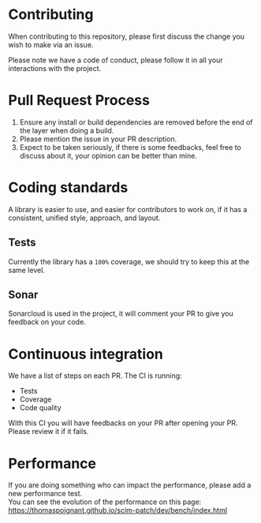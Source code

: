 # Contributing

When contributing to this repository, please first discuss the change you wish to make via an issue. 

Please note we have a code of conduct, please follow it in all your interactions with the project.

# Pull Request Process

1. Ensure any install or build dependencies are removed before the end of the layer when doing a build.
2. Please mention the issue in your PR description.
3. Expect to be taken seriously, if there is some feedbacks, feel free to discuss about it, your opinion can be better than mine.

# Coding standards
A library is easier to use, and easier for contributors to work on, if it has a consistent, unified style, approach, and layout.

## Tests
Currently the library has a `100%` coverage, we should try to keep this at the same level.

## Sonar
Sonarcloud is used in the project, it will comment your PR to give you feedback on your code.

# Continuous integration
We have a list of steps on each PR. 
The CI is running:
 - Tests
 - Coverage
 - Code quality

With this CI you will have feedbacks on your PR after opening your PR. Please review it if it fails.

# Performance
If you are doing something who can impact the performance, please add a new performance test.  
You can see the evolution of the performance on this page: https://thomaspoignant.github.io/scim-patch/dev/bench/index.html
